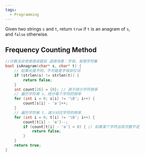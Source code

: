 ```yaml
---
tags:
  - Programming
---
```

Given two strings `s` and `t`, return `true` if `t` is an anagram  of `s`, and `false` otherwise.
## Frequency Counting Method
```C
//计数法非常使用该题目 适用场景：字母，有限字符集
bool isAnagram(char* s, char* t) {
    // 如果长度不同，不可能是字母异位词
    if (strlen(s) != strlen(t)) {
        return false;
    }
    int count[26] = {0}; // 用于统计字符频率
    // 遍历字符串 s，统计每个字符的频率
    for (int i = 0; s[i] != '\0'; i++) {
        count[s[i] - 'a']++;
    }
    // 遍历字符串 t，减少对应字符的频率
    for (int i = 0; t[i] != '\0'; i++) {
        count[t[i] - 'a']--;
        if (count[t[i] - 'a'] < 0) { // 如果某个字符出现次数不足
            return false;
        }
    }
    return true;
}
```
